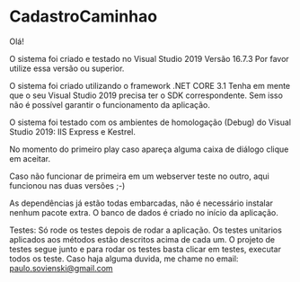 # CadastroCaminhao

Olá!

O sistema foi criado e testado no Visual Studio 2019 Versão 16.7.3
Por favor utilize essa versão ou superior.

O sistema foi criado utilizando o framework .NET CORE 3.1
Tenha em mente que o seu Visual Studio 2019 precisa ter o SDK correspondente.
Sem isso não é possível garantir o funcionamento da aplicação.

O sistema foi testado com os ambientes de homologação (Debug) do Visual Studio 2019:
IIS Express e Kestrel.

No momento do primeiro play caso apareça alguma caixa de diálogo clique em aceitar.

Caso não funcionar de primeira em um webserver teste no outro, aqui funcionou nas duas versões ;-) 

As dependências já estão todas embarcadas, não é necessário instalar nenhum pacote extra.
O banco de dados é criado no início da aplicação.

Testes:
Só rode os testes depois de rodar a aplicação.
Os testes unitarios aplicados aos métodos estão descritos acima de cada um.
O projeto de testes segue junto e para rodar os testes basta clicar em testes, executar todos os teste.
Caso haja alguma duvida, me chame no email: paulo.sovienski@gmail.com






